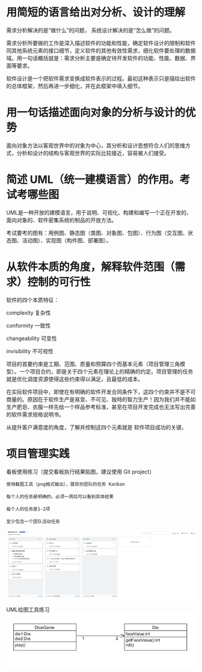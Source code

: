# 用简短的语言给出对分析、设计的理解
需求分析解决的是“做什么”的问题， 系统设计解决的是“怎么做”的问题。

需求分析所要做的工作是深入描述软件的功能和性能，确定软件设计的限制和软件同其他系统元素的接口细节，定义软件的其他有效性需求，细化软件要处理的数据域。用一句话概括就是：需求分析主要是确定待开发软件的功能、性能、数据、界面等要求。

软件设计是一个把软件需求变换成软件表示的过程。最初这种表示只是描绘出软件的总体框架，然后再进一步细化，并在此框架中填入细节。
# 用一句话描述面向对象的分析与设计的优势
面向对象方法以客观世界中的对象为中心，其分析和设计思想符合人们的思维方式，分析和设计的结构与客观世界的实际比较接近，容易被人们接受。
# 简述 UML（统一建模语言）的作用。考试考哪些图
UML是一种开放的建模语言，用于说明、可视化、构建和编写一个正在开发的、面向对象的、软件密集系统的制品的开放方法。

考试要考的图有：用例图、静态图（类图、对象图、包图）、行为图（交互图、状态图、活动图）、实现图（构件图、部署图）。
# 从软件本质的角度，解释软件范围（需求）控制的可行性
软件的四个本质特征：

complexity 复杂性

conformity 一致性

changeability 可变性

invisibility 不可视性

项目的首要约束是工期、范围、质量和预算四个而基本元素（项目管理三角模型）。一个项目合约，即是关于四个元素在理论上的精确的约定。项目管理的任务就是优化调度资源使得这些约束得以满足，且最低的成本。

在实际软件项目中，即使在有明确的软件开发合同条件下，这四个约束并不是不可商量的。原因在于软件生产是易变、不可见、独特的智力生产！因为我们并不能如生产肥皂、衣服一样先给一个样品参考标准，甚至在项目开发完成也无法写出完善的软件需求规格说明书。

从提升客户满意度的角度，了解并控制这四个元素就是 软件项目成功的关键。
# 项目管理实践
看板使用练习（提交看板执行结果贴图，建议使用 Git project）

    使用截图工具（png格式输出），展现你团队的任务 Kanban

    每个人的任务是明确的。必须一周后可以看到具体结果

    每个人的任务是1-2项

    至少包含一个团队活动任务
  ![kanban](kanban.PNG)
  
  UML绘图工具练习
![DICE](DICE.png)
